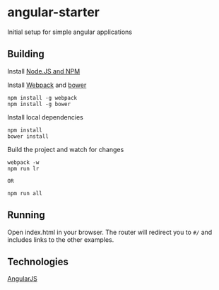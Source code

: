 angular-starter
=============

Initial setup for simple angular applications


Building
--------

Install [Node.JS and NPM](http://nodejs.org/download/)

Install [Webpack](http://webpack.github.io/) and [bower](http://bower.io/)

    npm install -g webpack
    npm install -g bower

Install local dependencies

    npm install
    bower install

Build the project and watch for changes

    webpack -w
    npm run lr

    OR

    npm run all

Running
-------

Open index.html in your browser. The router will redirect you to `#/` and includes links to the other examples.


Technologies
------------

[AngularJS](https://angularjs.org/)
